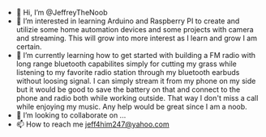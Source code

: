 - 👋 Hi, I’m @JeffreyTheNoob 
- 👀 I’m interested in learning Arduino and Raspberry PI to create and utilizie some home automation devices and some projects with 
      camera and streaming. This will grow into more interest as I learn and grow I am certain. 
- 🌱 I’m currently learning how to get started with building a FM radio with long range bluetooth capabilites simply for cutting my grass while listening to my favorite radio 
       station through my bluetooth earbuds without loosing signal. I can simply stream it from my phone on my side but it would be good to save the battery on that and connect 
       to the phone and radio both while working outside. That way I don't miss a call while enjoying my music. Any help would be great since I am a noob. 
- 💞️ I’m looking to collaborate on ...
- 📫 How to reach me jeff4him247@yahoo.com 

<!---
JeffreyTheNoob/JeffreyTheNoob is a ✨ special ✨ repository because its `README.md` (this file) appears on your GitHub profile.
You can click the Preview link to take a look at your changes.
--->
